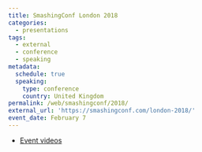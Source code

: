 ```yaml
---
title: SmashingConf London 2018
categories:
  - presentations
tags:
  - external
  - conference
  - speaking
metadata:
  schedule: true
  speaking:
    type: conference
    country: United Kingdom
permalink: /web/smashingconf/2018/
external_url: 'https://smashingconf.com/london-2018/'
event_date: February 7
---
```

* [Event videos](https://vimeo.com/showcase/4970467)